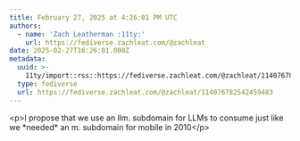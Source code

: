 ```yaml
---
title: February 27, 2025 at 4:26:01 PM UTC
authors:
  - name: 'Zach Leatherman :11ty:'
    url: https://fediverse.zachleat.com/@zachleat
date: 2025-02-27T16:26:01.000Z
metadata:
  uuid: >-
    11ty/import::rss::https://fediverse.zachleat.com/@zachleat/114076782542459483
  type: fediverse
  url: https://fediverse.zachleat.com/@zachleat/114076782542459483
---
```

\<p>I propose that we use an llm. subdomain for LLMs to consume just like we \*needed\* an m. subdomain for mobile in 2010\</p>